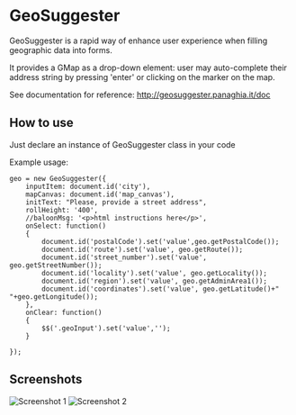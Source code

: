 GeoSuggester
===========

GeoSuggester is a rapid way of enhance user experience when filling geographic data into forms.

It provides a GMap as a drop-down element: user may auto-complete their address string by pressing 'enter' or clicking on the marker on the map.

See documentation for reference: http://geosuggester.panaghia.it/doc

How to use
----------

Just declare an instance of GeoSuggester class in your code

Example usage:

	geo = new GeoSuggester({
		inputItem: document.id('city'),
		mapCanvas: document.id('map_canvas'),
		initText: "Please, provide a street address",
		rollHeight: '400',
		//baloonMsg: '<p>html instructions here</p>',
		onSelect: function()
		{
			document.id('postalCode').set('value',geo.getPostalCode());
			document.id('route').set('value', geo.getRoute());
			document.id('street_number').set('value', geo.getStreetNumber());
			document.id('locality').set('value', geo.getLocality());
			document.id('region').set('value', geo.getAdminArea1());
			document.id('coordinates').set('value', geo.getLatitude()+" "+geo.getLongitude());
		},
		onClear: function()
		{
			$$('.geoInput').set('value','');
		}
		
	});

Screenshots
-----------


![Screenshot 1](http://dl.dropbox.com/u/5138746/geosuggester.png)
![Screenshot 2](http://dl.dropbox.com/u/5138746/geosuggester_snapshot_real.png)



